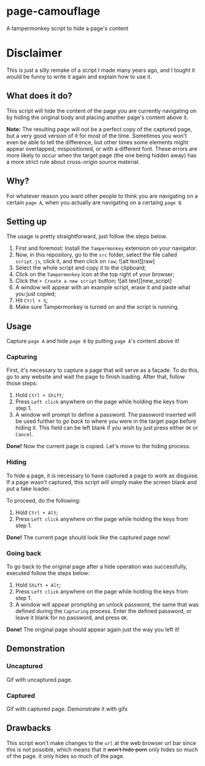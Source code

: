 # page-camouflage
A tampermonkey script to hide a page's content

# Disclaimer
This is just a silly remake of a script I made many years ago, and I tought
it would be funny to write it again and explain how to use it.

## What does it do?
This script will hide the content of the page you are currently navigating
on by hiding the original body and placing another page's content above it.

**Note:** The resulting page will not be a perfect copy of the captured page,
but a very good version of it for most of the time. Sometimes you won't even
be able to tell the difference, but other times some elements might appear
overlapped, mispositioned, or with a different font.
These errors are more likely to occur when the target page (the one being
hidden away) has a more strict rule about cross-origin source material.

## Why?
For whatever reason you want other people to think you are navigating on a
certain `page A`, when you actually are navigating on a certaing `page B`.

## Setting up
The usage is pretty straightforward, just follow the steps below.
1. First and foremost: Install the `Tampermonkey` extension on your navigator.
2. Now, in this repository, go to the `src` folder, select the file called
`script.js`, click it, and then click on `raw`;
![alt text][raw]
3. Select the whole script and copy it to the clipboard;
4. Click on the `Tampermonkey` icon at the top right of your browser;
5. Click the `+ Create a new script` button;
![alt text][new_script]
6. A window will appear with an example script, erase it and paste what you
just copied;
7. Hit `Ctrl + S`;
8. Make sure Tampermonkey is turned on and the script is running.

## Usage
Capture `page A` and hide `page B` by putting `page A`'s content above it!

### Capturing
First, it's necessary to capture a page that will serve as a façade. To do
this, go to any website and wait the page to finish loading. After that,
follow those steps:

1. Hold `Ctrl + Shift`;
2. Press `Left click` anywhere on the page while holding the keys from step 1.
3. A window will prompt to define a password. The password inserted will be
used further to *go back* to where you were in the target page before hiding
it. This field can be left blank if you wish by just press either `OK` or
`Cancel`.

**Done!** Now the current page is copied. Let's move to the hiding process.

### Hiding
To hide a page, it is necessary to have captured a page to work as disguise.
If a page wasn't captured, this script will simply make the screen blank
and put a fake loader.

To proceed, do the following:
1. Hold `Ctrl + Alt`;
2. Press `Left click` anywhere on the page while holding the keys from step 1.

**Done!** The current page should look like the captured page now!

### Going back
To go back to the original page after a hide operation was successfully,
executed follow the steps below:
1. Hold `Shift + Alt`;
2. Press `Left click` anywhere on the page while holding the keys from step 1.
3. A window will appear prompting an unlock password, the same that was
defined during the `Capturing` process. Enter the defined password, or leave
it blank for no password, and press `OK`.

**Done!** The original page should appear again just the way you left it!

## Demonstration
### Uncaptured
Gif with uncaptured page.

### Captured
Gif with captured page.
Demonstrate it with gifs

## Drawbacks
This script won't make changes to the `url` at the web browser url bar since
this is not possible, which means that it ~~won't hide porn~~ only hides so
much of the page.
it only hides so much of the page.
